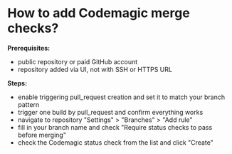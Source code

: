 # How to add Codemagic merge checks?

**Prerequisites:**
* public repository or paid GitHub account
* repository added via UI, not with SSH or HTTPS URL

**Steps:**
* enable triggering pull_request creation and set it to match your branch pattern
* trigger one build by pull_request and confirm everything works
* navigate to repository "Settings" > "Branches" > "Add rule"
* fill in your branch name and check "Require status checks to pass before merging"
* check the Codemagic status check from the list and click "Create"
